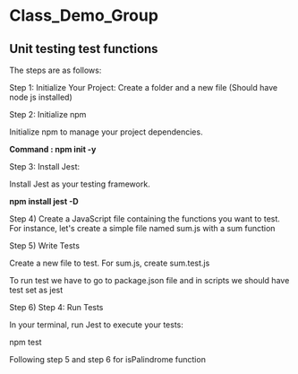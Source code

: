 # Class_Demo_Group
## Unit testing test functions
 The steps are as follows:

 <p>Step 1: Initialize Your Project: Create a folder and a new file (Should have node js installed)</p>
 <p>Step 2: Initialize npm </p> 
 
<p>Initialize npm to manage your project dependencies.</p>
    <strong> Command : npm init -y </strong>
<p> Step 3: Install Jest: <p>
        <p>Install Jest as your testing framework.</p>
        <strong> npm install jest -D </strong>
<p>Step 4) Create a JavaScript file containing the functions you want to test. For instance, let's create a simple file named sum.js with a sum function</p>
<p>Step 5) Write Tests</p>
<p>Create a new file to test. For sum.js, create sum.test.js</p>
<p>To run test we have to go to package.json file and in scripts we should have test set as jest</p>
<p>Step 6) Step 4: Run Tests</p>
<p>In your terminal, run Jest to execute your tests:</p>
<p>npm test</p>
<p> Following step 5 and step 6 for isPalindrome function </p>

